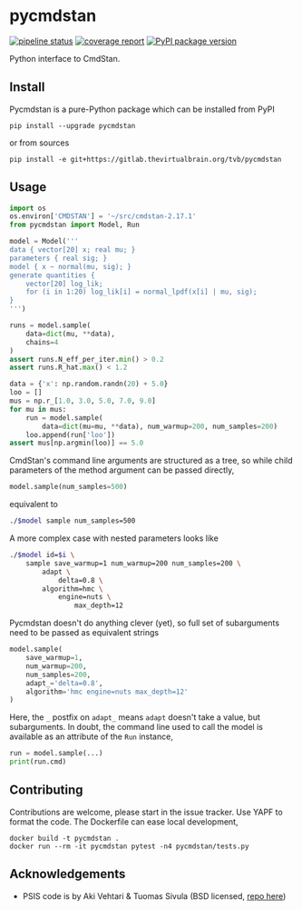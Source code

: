 # pycmdstan

[![pipeline status](https://gitlab.thevirtualbrain.org/tvb/pycmdstan/badges/master/pipeline.svg)](https://gitlab.thevirtualbrain.org/tvb/pycmdstan/commits/master) [![coverage report](https://gitlab.thevirtualbrain.org/tvb/pycmdstan/badges/master/coverage.svg)](https://gitlab.thevirtualbrain.org/tvb/pycmdstan/commits/master) [![PyPI package version](https://img.shields.io/pypi/v/pycmdstan.svg)](https://pypi.org/project/pycmdstan/)

Python interface to CmdStan.

## Install

Pycmdstan is a pure-Python package which can be installed from
PyPI
```
pip install --upgrade pycmdstan
```
or from sources
```
pip install -e git+https://gitlab.thevirtualbrain.org/tvb/pycmdstan
```

## Usage

```python
import os
os.environ['CMDSTAN'] = '~/src/cmdstan-2.17.1'
from pycmdstan import Model, Run

model = Model('''
data { vector[20] x; real mu; }
parameters { real sig; }
model { x ~ normal(mu, sig); }
generate quantities {
    vector[20] log_lik;
    for (i in 1:20) log_lik[i] = normal_lpdf(x[i] | mu, sig);
}
''')

runs = model.sample(
	data=dict(mu, **data),
	chains=4
)
assert runs.N_eff_per_iter.min() > 0.2
assert runs.R_hat.max() < 1.2

data = {'x': np.random.randn(20) + 5.0}
loo = []
mus = np.r_[1.0, 3.0, 5.0, 7.0, 9.0]
for mu in mus:
    run = model.sample(
        data=dict(mu=mu, **data), num_warmup=200, num_samples=200)
    loo.append(run['loo'])
assert mus[np.argmin(loo)] == 5.0
```
CmdStan's command line arguments are structured as a tree, so while child parameters of the 
method argument can be passed directly,
```python
model.sample(num_samples=500)
```
equivalent to
```bash
./$model sample num_samples=500
```
A more complex case with nested parameters looks like
```bash
./$model id=$i \
    sample save_warmup=1 num_warmup=200 num_samples=200 \
        adapt \
            delta=0.8 \
        algorithm=hmc \
            engine=nuts \
                max_depth=12
```
Pycmdstan doesn't do anything clever (yet), so full set of subarguments need to be
passed as equivalent strings
```python
model.sample(
	save_warmup=1,
	num_warmup=200,
	num_samples=200,
	adapt_='delta=0.8',
	algorithm='hmc engine=nuts max_depth=12'
)
```
Here, the `_` postfix on `adapt_` means `adapt` doesn't take a value, but subarguments. In doubt,
the command line used to call the model is available as an attribute of the `Run` instance,
```python
run = model.sample(...)
print(run.cmd)
```

## Contributing

Contributions are welcome, please start in the issue tracker. 
Use YAPF to format the code.  The Dockerfile can ease local development, 

```
docker build -t pycmdstan .
docker run --rm -it pycmdstan pytest -n4 pycmdstan/tests.py
```

## Acknowledgements

- PSIS code is by Aki Vehtari & Tuomas Sivula (BSD licensed, [repo here](https://github.com/avehtari/PSIS))